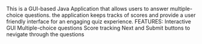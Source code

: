 This is a GUI-based Java Application that allows users to answer multiple-choice questions.
the application keeps tracks of scores and provide a user friendly interface for an engaging quiz experience.
FEATURES:
Interactive GUI
Multiple-choice questions
Score tracking
Next and  Submit buttons to nevigate through the questions
